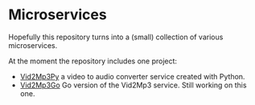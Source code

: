 # Microservices

Hopefully this repository turns into a (small) collection of various microservices.

At the moment the repository includes one project:
* [Vid2Mp3Py](/vid2mp3py/) a video to audio converter service created with Python.
* [Vid2Mp3Go](/vid2mp3go/) Go version of the Vid2Mp3 service. Still working on this one.